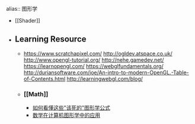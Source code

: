 alias:: 图形学

- [[Shader]]
- ## Learning Resource
	- https://www.scratchapixel.com/
	  http://ogldev.atspace.co.uk/
	  http://www.opengl-tutorial.org/
	  http://nehe.gamedev.net/
	  https://learnopengl.com/
	  https://webglfundamentals.org/
	  http://duriansoftware.com/joe/An-intro-to-modern-OpenGL.-Table-of-Contents.html
	  http://learningwebgl.com/blog/
	- ### [[Math]]
		- [如何看懂这些"该死的"图形学公式](https://zhuanlan.zhihu.com/p/21489591)
		- [数学在计算机图形学中的应用](http://staff.ustc.edu.cn/~lgliu/Resources/CG/Math_for_CG_Turk_CN.htm)